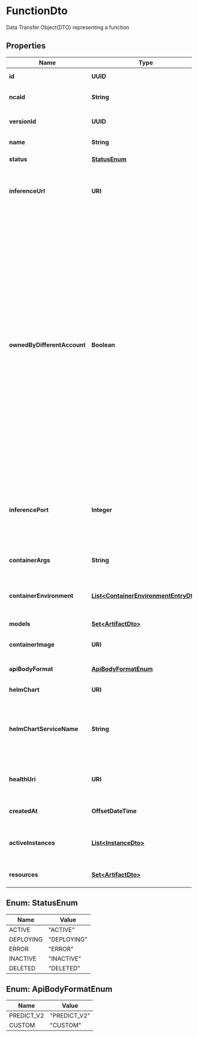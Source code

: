 

# FunctionDto

Data Transfer Object(DTO) representing a function

## Properties

| Name | Type | Description | Notes |
|------------ | ------------- | ------------- | -------------|
|**id** | **UUID** | Unique function id |  |
|**ncaId** | **String** | NVIDIA Cloud Account Id |  |
|**versionId** | **UUID** | Unique function version id |  |
|**name** | **String** | Function name |  |
|**status** | [**StatusEnum**](#StatusEnum) | Function status |  |
|**inferenceUrl** | **URI** | Entrypoint for invoking the container to process requests |  [optional] |
|**ownedByDifferentAccount** | **Boolean** | Indicates whether the function is owned by another account. If the account  that is being used to lookup functions happens to be authorized to invoke/list  this function which is owned by a different account, then this field is set  to true and ncaId will contain the id of the account that owns the function.  Otherwise, this field is not set as it defaults to false.  |  [optional] |
|**inferencePort** | **Integer** | Optional port number where the inference listener is running - defaults to 8000 for Triton |  [optional] |
|**containerArgs** | **String** | Args used to launch the container |  [optional] |
|**containerEnvironment** | [**List&lt;ContainerEnvironmentEntryDto&gt;**](ContainerEnvironmentEntryDto.md) | Environment settings used to launch the container |  [optional] |
|**models** | [**Set&lt;ArtifactDto&gt;**](ArtifactDto.md) | Optional set of models |  [optional] |
|**containerImage** | **URI** | Optional custom container |  [optional] |
|**apiBodyFormat** | [**ApiBodyFormatEnum**](#ApiBodyFormatEnum) | Invocation request body format |  [optional] |
|**helmChart** | **URI** | Optional Helm Chart |  [optional] |
|**helmChartServiceName** | **String** | Helm Chart Service Name specified only when helmChart property is specified  |  [optional] |
|**healthUri** | **URI** | Health endpoint for the container or helmChart |  |
|**createdAt** | **OffsetDateTime** | Function creation timestamp |  |
|**activeInstances** | [**List&lt;InstanceDto&gt;**](InstanceDto.md) | List of active instances for this function. |  [optional] |
|**resources** | [**Set&lt;ArtifactDto&gt;**](ArtifactDto.md) | Optional set of resources. |  [optional] |



## Enum: StatusEnum

| Name | Value |
|---- | -----|
| ACTIVE | &quot;ACTIVE&quot; |
| DEPLOYING | &quot;DEPLOYING&quot; |
| ERROR | &quot;ERROR&quot; |
| INACTIVE | &quot;INACTIVE&quot; |
| DELETED | &quot;DELETED&quot; |



## Enum: ApiBodyFormatEnum

| Name | Value |
|---- | -----|
| PREDICT_V2 | &quot;PREDICT_V2&quot; |
| CUSTOM | &quot;CUSTOM&quot; |



